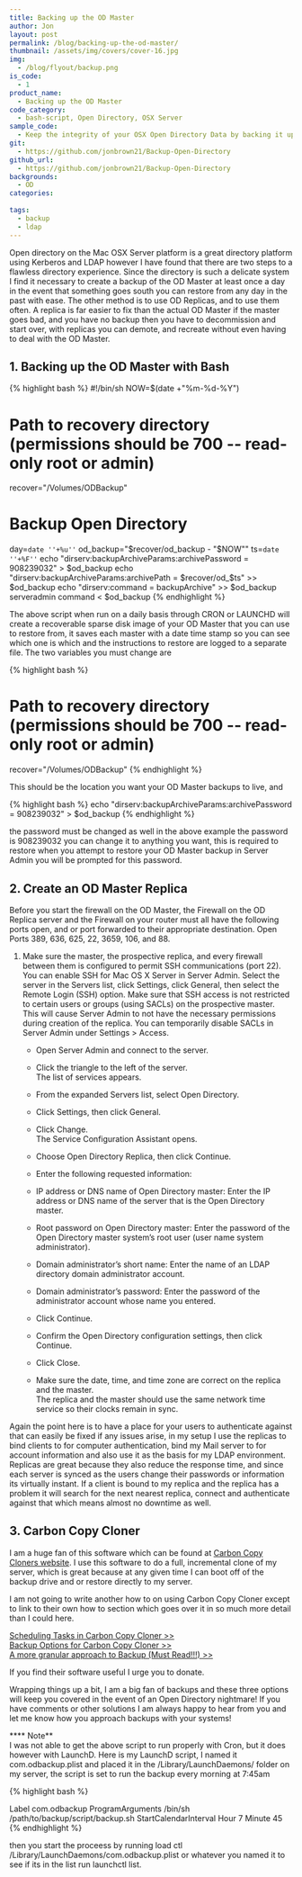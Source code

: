 ```yaml
---
title: Backing up the OD Master
author: Jon
layout: post
permalink: /blog/backing-up-the-od-master/
thumbnail: /assets/img/covers/cover-16.jpg
img:
  - /blog/flyout/backup.png
is_code:
  - 1
product_name:
  - Backing up the OD Master
code_category:
  - bash-script, Open Directory, OSX Server
sample_code:
  - Keep the integrity of your OSX Open Directory Data by backing it up with this bash script
git:
  - https://github.com/jonbrown21/Backup-Open-Directory
github_url:
  - https://github.com/jonbrown21/Backup-Open-Directory
backgrounds:
  - OD
categories:
  
tags:
  - backup
  - ldap
---
```

Open directory on the Mac OSX Server platform is a great directory platform using Kerberos and LDAP however I have found that there are two steps to a flawless directory experience. Since the directory is such a delicate system I find it necessary to create a backup of the OD Master at least once a day in the event that something goes south you can restore from any day in the past with ease. The other method is to use OD Replicas, and to use them often. A replica is far easier to fix than the actual OD Master if the master goes bad, and you have no backup then you have to decommission and start over, with replicas you can demote, and recreate without even having to deal with the OD Master.

## 1. Backing up the OD Master with Bash

{% highlight bash %}
#!/bin/sh
NOW=$(date +"%m-%d-%Y")

# Path to recovery directory (permissions should be 700 -- read-only root or admin)
recover="/Volumes/ODBackup"

# Backup Open Directory
day=`date ''+%u''`
od_backup="$recover/od_backup - "$NOW""
ts=`date ''+%F''`
echo "dirserv:backupArchiveParams:archivePassword = 908239032" > $od_backup
echo "dirserv:backupArchiveParams:archivePath = $recover/od_$ts" >> $od_backup
echo "dirserv:command = backupArchive" >> $od_backup
serveradmin command < $od_backup
{% endhighlight %}

The above script when run on a daily basis through CRON or LAUNCHD will create a recoverable sparse disk image of your OD Master that you can use to restore from, it saves each master with a date time stamp so you can see which one is which and the instructions to restore are logged to a separate file. The two variables you must change are

{% highlight bash %}
# Path to recovery directory (permissions should be 700 -- read-only root or admin)
recover="/Volumes/ODBackup"
{% endhighlight %}

This should be the location you want your OD Master backups to live, and

{% highlight bash %}
echo "dirserv:backupArchiveParams:archivePassword = 908239032" > $od_backup
{% endhighlight %}

the password must be changed as well in the above example the password is 908239032 you can change it to anything you want, this is required to restore when you attempt to restore your OD Master backup in Server Admin you will be prompted for this password.

## 2. Create an OD Master Replica

Before you start the firewall on the OD Master, the Firewall on the OD Replica server and the Firewall on your router must all have the following ports open, and or port forwarded to their appropriate destination. Open Ports 389, 636, 625, 22, 3659, 106, and 88.

  1. Make sure the master, the prospective replica, and every firewall between them is configured to permit SSH communications (port 22).  
    You can enable SSH for Mac OS X Server in Server Admin. Select the server in the Servers list, click Settings, click General, then select the Remote Login (SSH) option.
    Make sure that SSH access is not restricted to certain users or groups (using SACLs) on the prospective master. This will cause Server Admin to not have the necessary permissions during creation of the replica. You can temporarily disable SACLs in Server Admin under Settings > Access. 
    
      * Open Server Admin and connect to the server.
      * Click the triangle to the left of the server.  
        The list of services appears.
      * From the expanded Servers list, select Open Directory.
      * Click Settings, then click General.
      * Click Change.  
        The Service Configuration Assistant opens.
      * Choose Open Directory Replica, then click Continue.
      * Enter the following requested information:
      * IP address or DNS name of Open Directory master: Enter the IP address or DNS name of the server that is the Open Directory master.
      * Root password on Open Directory master: Enter the password of the Open Directory master system’s root user (user name system administrator).
      * Domain administrator’s short name: Enter the name of an LDAP directory domain administrator account.
      * Domain administrator’s password: Enter the password of the administrator account whose name you entered.
    
      * Click Continue.
      * Confirm the Open Directory configuration settings, then click Continue.
      * Click Close.
      * Make sure the date, time, and time zone are correct on the replica and the master.  
        The replica and the master should use the same network time service so their clocks remain in sync.
    
Again the point here is to have a place for your users to authenticate against that can easily be fixed if any issues arise, in my setup I use the replicas to bind clients to for computer authentication, bind my Mail server to for account information and also use it as the basis for my LDAP environment. Replicas are great because they also reduce the response time, and since each server is synced as the users change their passwords or information its virtually instant. If a client is bound to my replica and the replica has a problem it will search for the next nearest replica, connect and authenticate against that which means almost no downtime as well.
    
## 3. Carbon Copy Cloner
I am a huge fan of this software which can be found at [Carbon Copy Cloners website][1]. I use this software to do a full, incremental clone of my server, which is great because at any given time I can boot off of the backup drive and or restore directly to my server. 

I am not going to write another how to on using Carbon Copy Cloner except to link to their own how to section which goes over it in so much more detail than I could here.

[Scheduling Tasks in Carbon Copy Cloner >>][2]  
[Backup Options for Carbon Copy Cloner >>][3]  
[A more granular approach to Backup (Must Read!!!) >>][4]

If you find their software useful I urge you to donate. 

Wrapping things up a bit, I am a big fan of backups and these three options will keep you covered in the event of an Open Directory nightmare! If you have comments or other solutions I am always happy to hear from you and let me know how you approach backups with your systems!

**** Note**  
I was not able to get the above script to run properly with Cron, but it does however with LaunchD. Here is my LaunchD script, I named it com.odbackup.plist and placed it in the /Library/LaunchDaemons/ folder on my server, the script is set to run the backup every morning at 7:45am

{% highlight bash %}
<?xml version="1.0" encoding="UTF-8"?>
<!DOCTYPE plist PUBLIC -//Apple Computer//DTD PLIST 1.0//EN https://www.apple.com/DTDs/PropertyList-1.0.dtd >
<plist version="1.0">
    <dict>
        <key>Label</key>
        <string>com.odbackup</string>
        <key>ProgramArguments</key>
	<array>
	<string>/bin/sh</string> 
        <string>/path/to/backup/script/backup.sh</string>
        </array>
        <key>StartCalendarInterval</key>
        <dict>
            <key>Hour</key>
            <integer>7</integer>
            <key>Minute</key>
            <integer>45</integer>
        </dict>
    </dict>
</plist>
{% endhighlight %}
    
then you start the proceess by running load ctl /Library/LaunchDaemons/com.odbackup.plist or whatever you named it to see if its in the list run launchctl list.



 [1]: https://www.bombich.com/
 [2]: https://help.bombich.com/kb/scheduling/save-task
 [3]: https://help.bombich.com/kb/explore/backup-options
 [4]: https://help.bombich.com/kb/explore/backup
